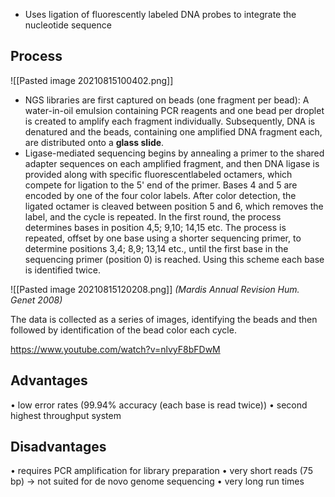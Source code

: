 - Uses ligation of fluorescently labeled DNA probes to integrate the nucleotide sequence

## Process
![[Pasted image 20210815100402.png]]
- NGS libraries are first captured on beads (one fragment per bead): A water-in-oil emulsion containing PCR reagents and one bead per droplet is created to amplify each fragment individually. Subsequently, DNA is denatured and the beads, containing one amplified DNA fragment each, are distributed onto a __glass slide__.
- Ligase-mediated sequencing begins by annealing a primer to the shared adapter sequences on each amplified fragment, and then DNA ligase is provided along with specific fluorescentlabeled octamers, which compete for ligation to the 5' end of the primer. Bases 4 and 5 are encoded by one of the four color labels. After color detection, the ligated octamer is cleaved between position 5 and 6, which removes the label, and the cycle is repeated. In the first round, the process determines bases in position 4,5; 9,10; 14,15 etc. The process is repeated, offset by one base using a shorter sequencing primer, to determine positions 3,4; 8,9; 13,14 etc., until the first base in the sequencing primer (position 0) is reached. Using this scheme each base is identified twice. 

![[Pasted image 20210815120208.png]]
_(Mardis Annual Revision Hum. Genet 2008)_

The data is collected as a series of images, identifying the beads and then followed by identification of the bead color each cycle. 

https://www.youtube.com/watch?v=nlvyF8bFDwM

## Advantages
• low error rates (99.94% accuracy (each base is read twice))
• second highest throughput system
## Disadvantages
• requires PCR amplification for library preparation
• very short reads (75 bp) -> not suited for de novo genome sequencing
• very long run times